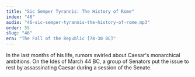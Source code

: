 ```yaml
---
title: "Sic Semper Tyrannis: The History of Rome"
index: "46"
audio: "46-sic-semper-tyrannis-the-history-of-rome.mp3"
order: 55
slug: "46"
era: "The Fall of the Republic [78-30 BC]"
---
```


In the last months of his life, rumors swirled about Caesar's monarchical ambitions. On the Ides of March 44 BC, a group of Senators put the issue to rest by assassinating Caesar during a session of the Senate.


